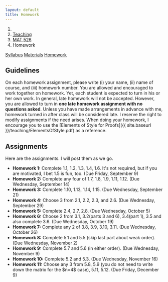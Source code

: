 ```yaml
---
layout: default
title: Homework
---
```

<ol class="breadcrumb">
  <li><a href="/"><i class="fa fa-home"></i></a></li>
  <li><a href="/teaching/">Teaching</a></li>
  <li><a href="/teaching/mat526f16">MAT 526</a></li>
  <li class="active">Homework</li>
</ol>

<div class="row">
<div class="col-xs-12">
<div class="btn-group btn-group-justified">
<a class="btn btn-default btn-success" href="{{site.baseurl}}/teaching/mat526f16/syllabus/">Syllabus</a>
<a class="btn btn-default btn-primary" href="{{site.baseurl}}/teaching/mat526f16/materials/">Materials</a>
<a class="btn btn-default btn-warning" href="{{site.baseurl}}/teaching/mat526f16/homework/">Homework</a>
</div>
</div>
</div>

## Guidelines ##
On each homework assignment, please write (i) your name, (ii) name of course, and (iii) homework number. You are allowed and encouraged to work together on homework. Yet, each student is expected to turn in his or her own work. In general, late homework will not be accepted. However, you are allowed to turn in **one late homework assignment with no questions asked**. Unless you have made arrangements in advance with me, homework turned in after class will be considered late. I reserve the right to modify assignments if the need arises. When doing your homework, I encourage you to use the [Elements of Style for Proofs]({{ site.baseurl }}/teaching/ElementsOfStyle.pdf) as a reference.

## Assignments ##
Here are the assignments.  I will post them as we go.

<ul class="fa-ul">
  <li><i class="fa fa-pencil-square-o"></i> <b>Homework 1:</b> Complete 1.1, 1.2, 1.3, 1.4, 1.6.  It's not required, but if you are motivated, I bet 1.5 is fun, too.  (Due Friday, September 9)</li>
  <li><i class="fa fa-pencil-square-o"></i> <b>Homework 2:</b> Complete any four of 1.7, 1.8, 1.9, 1.11, 1.12. (Due Wednesday, September 14)</li>
  <li><i class="fa fa-pencil-square-o"></i> <b>Homework 3:</b> Complete 1.10, 1.13, 1.14, 1.15. (Due Wednesday, September 21)</li>
  <li><i class="fa fa-pencil-square-o"></i> <b>Homework 4:</b> Choose 3 from 2.1, 2.2, 2.3, and 2.6. (Due Wednesday, September 29)</li>
  <li><i class="fa fa-pencil-square-o"></i> <b>Homework 5:</b> Complete 2.4, 2.7, 2.8. (Due Wednesday, October 5)</li>
  <li><i class="fa fa-pencil-square-o"></i> <b>Homework 6:</b> Choose 2 from 3.1, 3.2(parts 3 and 6), 3.4(part 1), 3.5 and also complete 3.6. (Due Wednesday, October 19)</li>
  <li><i class="fa fa-pencil-square-o"></i> <b>Homework 7:</b> Complete any 2 of 3.8, 3.9, 3.10, 3.11. (Due Wednesday, October 26)</li>
  <li><i class="fa fa-pencil-square-o"></i> <b>Homework 8:</b> Complete 5.1 and 5.5 (skip last part about weak order). (Due Wednesday, November 2)</li>
  <li><i class="fa fa-pencil-square-o"></i> <b>Homework 9:</b> Complete 5.7 and 5.6 (in either order). (Due Wednesday, November 9)</li>
  <li><i class="fa fa-pencil-square-o"></i> <b>Homework 10:</b> Complete 5.2 and 5.3. (Due Wednesday, November 16)</li>
  <li><i class="fa fa-pencil-square-o"></i> <b>Homework 11:</b> Choose any 3 from 5.8, 5.9 (you do not need to write down the matrix for the $n=4$ case), 5.11, 5.12. (Due Friday, December 9)</li>
</ul>

<!--
*Note:* You can obtain the corresponding LaTeX files by clicking on the link and replacing .pdf with .tex.
<ul class="fa-ul">
  <li><i class="fa ß-square-o"></i> <a href="{{ site.baseurl }}/teaching/mat526f16/612HW1.pdf">Homework 1</a> (Due Wednesday, January 27)</li>
  <li><i class="fa fa-pencil-square-o"></i> <a href="{{ site.baseurl }}/teaching/mat526f16/612HW2.pdf">Homework 2</a> (Due Wednesday, February 3)</li>
  <li><i class="fa fa-pencil-square-o"></i> <a href="{{ site.baseurl }}/teaching/mat526f16/612HW3.pdf">Homework 3</a> (Due Wednesday, February 10)</li>
  <li><i class="fa fa-pencil-square-o"></i> <a href="{{ site.baseurl }}/teaching/mat526f16/612HW4.pdf">Homework 4</a> (Due Wednesday, February 17)</li>
  <li><i class="fa fa-pencil-square-o"></i> <a href="{{ site.baseurl }}/teaching/mat526f16/612HW5.pdf">Homework 5</a> (Due Wednesday, February 24)</li>
  <li><i class="fa fa-pencil-square-o"></i> <a href="{{ site.baseurl }}/teaching/mat526f16/612HW6.pdf">Homework 6</a> (Due Wednesday, March 23)</li>
  <li><i class="fa fa-pencil-square-o"></i> <a href="{{ site.baseurl }}/teaching/mat526f16/612HW7.pdf">Homework 7</a> (Due Wednesday, March 30)</li>
  <li><i class="fa fa-pencil-square-o"></i> <a href="{{ site.baseurl }}/teaching/mat526f16/612HW8.pdf">Homework 8</a> (Due Wednesday, April 6)</li>
  <li><i class="fa fa-pencil-square-o"></i> <a href="{{ site.baseurl }}/teaching/mat526f16/612HW9.pdf">Homework 9</a> (Due Wednesday, April 13)</li>
  <li><i class="fa fa-pencil-square-o"></i> <a href="{{ site.baseurl }}/teaching/mat526f16/612HW10.pdf">Homework 10</a> (Due Wednesday, April 27)</li>
</ul>
-->
